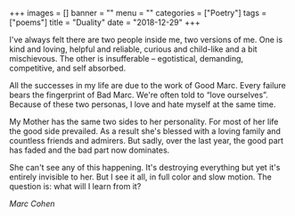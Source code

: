 +++
images = []
banner = ""
menu = ""
categories = ["Poetry"]
tags = ["poems"]
title = "Duality"
date = "2018-12-29"
+++

I've always felt there are two people inside me, two versions of me. One is kind and loving, helpful and reliable, curious and child-like and a bit mischievous. The other is insufferable – egotistical, demanding, competitive, and self absorbed.

All the successes in my life are due to the work of Good Marc. Every failure bears the fingerprint of Bad Marc. We're often told to “love ourselves”. Because of these two personas, I love and hate myself at the same time.

My Mother has the same two sides to her personality. For most of her life the good side prevailed. As a result she's blessed with a loving family and countless friends and admirers. But sadly, over the last year, the good part has faded and the bad part now dominates.

She can't see any of this happening. It's destroying everything but yet it's entirely invisible to her. But I see it all, in full color and slow motion. The question is: what will I learn from it?

<cite>Marc Cohen</cite>  
